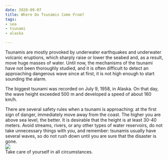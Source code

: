```yaml
---
date: 2020-09-07
title: Where Do Tsunamis Come From?
tags:
- sea
- tsunami
- alaska

---
```

  
  
Tsunamis are mostly provoked by underwater earthquakes and underwater volcanic eruptions, which sharply raise or lower the seabed and, as a result, move huge masses of water. Until now, the mechanisms of the tsunami have not been thoroughly studied, and it is often difficult to detect an approaching dangerous wave since at first, it is not high enough to start sounding the alarm.  
  
The biggest tsunami was recorded on July 9, 1958, in Alaska. On that day, the wave height exceeded 500 m and developed a speed of about 160 km/h.  
  
There are several safety rules when a tsunami is approaching: at the first sign of danger, immediately move away from the coast. The higher you are above sea level, the better. It is desirable that the height is at least 30-40 meters. Avoid streams, rivers, or any other types of water reservoirs, do not take unnecessary things with you, and remember: tsunamis usually have several waves, so do not rush down until you are sure that the disaster is gone.  
![](/images/tsu_n.jpg)  
Take care of yourself in all circumstances.